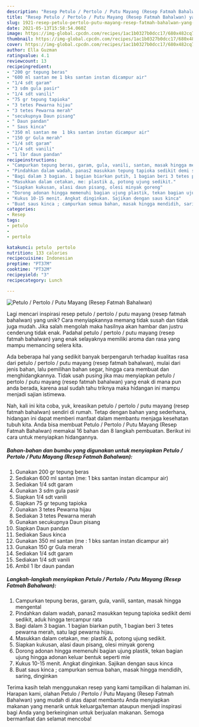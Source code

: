```yaml
---
description: "Resep Petulo / Pertolo / Putu Mayang (Resep Fatmah Bahalwan) yang Lezat Sekali"
title: "Resep Petulo / Pertolo / Putu Mayang (Resep Fatmah Bahalwan) yang Lezat Sekali"
slug: 1921-resep-petulo-pertolo-putu-mayang-resep-fatmah-bahalwan-yang-lezat-sekali
date: 2021-05-13T15:58:54.060Z
image: https://img-global.cpcdn.com/recipes/1ac1b0327b0dcc17/680x482cq70/petulo-pertolo-putu-mayang-resep-fatmah-bahalwan-foto-resep-utama.jpg
thumbnail: https://img-global.cpcdn.com/recipes/1ac1b0327b0dcc17/680x482cq70/petulo-pertolo-putu-mayang-resep-fatmah-bahalwan-foto-resep-utama.jpg
cover: https://img-global.cpcdn.com/recipes/1ac1b0327b0dcc17/680x482cq70/petulo-pertolo-putu-mayang-resep-fatmah-bahalwan-foto-resep-utama.jpg
author: Ella Guzman
ratingvalue: 4.1
reviewcount: 13
recipeingredient:
- "200 gr tepung beras"
- "600 ml santan me 1 bks santan instan dicampur air"
- "1/4 sdt garam"
- "3 sdm gula pasir"
- "1/4 sdt vanili"
- "75 gr tepung tapioka"
- "3 tetes Pewarna hijau"
- "3 tetes Pewarna merah"
- "secukupnya Daun pisang"
- " Daun pandan"
- " Saus kinca"
- "350 ml santan me  1 bks santan instan dicampur air"
- "150 gr Gula merah"
- "1/4 sdt garam"
- "1/4 sdt vanili"
- "1 lbr daun pandan"
recipeinstructions:
- "Campurkan tepung beras, garam, gula, vanili, santan, masak hingga mengental"
- "Pindahkan dalam wadah, panas2 masukkan tepung tapioka sedikit demi sedikit, aduk hingga tercampur rata"
- "Bagi dalam 3 bagian. 1 bagian biarkan putih, 1 bagian beri 3 tetes pewarna merah, satu lagi pewarna hijau."
- "Masukkan dalam cetakan, me: plastik ∆, potong ujung sedikit."
- "Siapkan kukusan, alasi daun pisang, olesi minyak goreng"
- "Dorong adonan hingga memenuhi bagian ujung plastik, tekan bagian ujung hingga adonan keluar bentuk seperti mie"
- "Kukus 10-15 menit. Angkat dinginkan. Sajikan dengan saus kinca"
- "Buat saus kinca ; campurkan semua bahan, masak hingga mendidih, saring, dinginkan"
categories:
- Resep
tags:
- petulo
- 
- pertolo

katakunci: petulo  pertolo 
nutrition: 133 calories
recipecuisine: Indonesian
preptime: "PT37M"
cooktime: "PT32M"
recipeyield: "3"
recipecategory: Lunch

---
```



![Petulo / Pertolo / Putu Mayang (Resep Fatmah Bahalwan)](https://img-global.cpcdn.com/recipes/1ac1b0327b0dcc17/680x482cq70/petulo-pertolo-putu-mayang-resep-fatmah-bahalwan-foto-resep-utama.jpg)

Lagi mencari inspirasi resep petulo / pertolo / putu mayang (resep fatmah bahalwan) yang unik? Cara menyiapkannya memang tidak susah dan tidak juga mudah. Jika salah mengolah maka hasilnya akan hambar dan justru cenderung tidak enak. Padahal petulo / pertolo / putu mayang (resep fatmah bahalwan) yang enak selayaknya memiliki aroma dan rasa yang mampu memancing selera kita.

Ada beberapa hal yang sedikit banyak berpengaruh terhadap kualitas rasa dari petulo / pertolo / putu mayang (resep fatmah bahalwan), mulai dari jenis bahan, lalu pemilihan bahan segar, hingga cara membuat dan menghidangkannya. Tidak usah pusing jika mau menyiapkan petulo / pertolo / putu mayang (resep fatmah bahalwan) yang enak di mana pun anda berada, karena asal sudah tahu triknya maka hidangan ini mampu menjadi sajian istimewa.




Nah, kali ini kita coba, yuk, kreasikan petulo / pertolo / putu mayang (resep fatmah bahalwan) sendiri di rumah. Tetap dengan bahan yang sederhana, hidangan ini dapat memberi manfaat dalam membantu menjaga kesehatan tubuh kita. Anda bisa membuat Petulo / Pertolo / Putu Mayang (Resep Fatmah Bahalwan) memakai 16 bahan dan 8 langkah pembuatan. Berikut ini cara untuk menyiapkan hidangannya.

<!--inarticleads1-->

##### Bahan-bahan dan bumbu yang digunakan untuk menyiapkan Petulo / Pertolo / Putu Mayang (Resep Fatmah Bahalwan):

1. Gunakan 200 gr tepung beras
1. Sediakan 600 ml santan (me: 1 bks santan instan dicampur air)
1. Sediakan 1/4 sdt garam
1. Gunakan 3 sdm gula pasir
1. Siapkan 1/4 sdt vanili
1. Siapkan 75 gr tepung tapioka
1. Gunakan 3 tetes Pewarna hijau
1. Sediakan 3 tetes Pewarna merah
1. Gunakan secukupnya Daun pisang
1. Siapkan  Daun pandan
1. Sediakan  Saus kinca
1. Gunakan 350 ml santan (me : 1 bks santan instan dicampur air)
1. Gunakan 150 gr Gula merah
1. Sediakan 1/4 sdt garam
1. Sediakan 1/4 sdt vanili
1. Ambil 1 lbr daun pandan




<!--inarticleads2-->

##### Langkah-langkah menyiapkan Petulo / Pertolo / Putu Mayang (Resep Fatmah Bahalwan):

1. Campurkan tepung beras, garam, gula, vanili, santan, masak hingga mengental
1. Pindahkan dalam wadah, panas2 masukkan tepung tapioka sedikit demi sedikit, aduk hingga tercampur rata
1. Bagi dalam 3 bagian. 1 bagian biarkan putih, 1 bagian beri 3 tetes pewarna merah, satu lagi pewarna hijau.
1. Masukkan dalam cetakan, me: plastik ∆, potong ujung sedikit.
1. Siapkan kukusan, alasi daun pisang, olesi minyak goreng
1. Dorong adonan hingga memenuhi bagian ujung plastik, tekan bagian ujung hingga adonan keluar bentuk seperti mie
1. Kukus 10-15 menit. Angkat dinginkan. Sajikan dengan saus kinca
1. Buat saus kinca ; campurkan semua bahan, masak hingga mendidih, saring, dinginkan




Terima kasih telah menggunakan resep yang kami tampilkan di halaman ini. Harapan kami, olahan Petulo / Pertolo / Putu Mayang (Resep Fatmah Bahalwan) yang mudah di atas dapat membantu Anda menyiapkan makanan yang menarik untuk keluarga/teman ataupun menjadi inspirasi bagi Anda yang berkeinginan untuk berjualan makanan. Semoga bermanfaat dan selamat mencoba!
